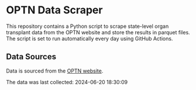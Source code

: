 # OPTN Data Scraper

This repository contains a Python script to scrape state-level organ transplant data from the OPTN website and store the results in parquet files. The script is set to run automatically every day using GitHub Actions.

## Data Sources

Data is sourced from the [OPTN website](https://optn.transplant.hrsa.gov/data/view-data-reports/state-data/).

The data was last collected: 2024-06-20 18:30:09


